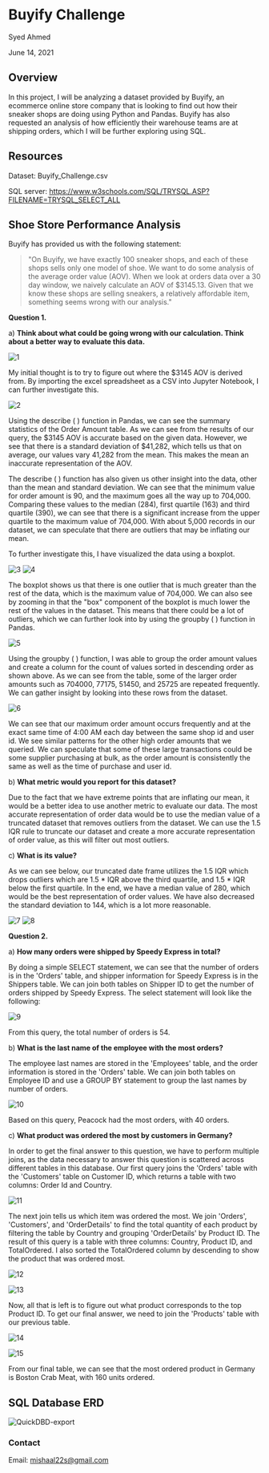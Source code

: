 # Buyify Challenge

Syed Ahmed 

June 14, 2021

## Overview 

In this project, I will be analyzing a dataset provided by Buyify, an ecommerce online store company that is looking to find out how their sneaker shops are doing using Python and Pandas. Buyify has also requested an analysis of how efficiently their warehouse teams are at shipping orders, which I will be further exploring using SQL. 

## Resources 
Dataset: Buyify_Challenge.csv 

SQL server: https://www.w3schools.com/SQL/TRYSQL.ASP?FILENAME=TRYSQL_SELECT_ALL 

## Shoe Store Performance Analysis 

Buyify has provided us with the following statement: 
> "On Buyify, we have exactly 100 sneaker shops, and each of these shops sells only one model of shoe. We want to do some analysis of the average order value (AOV). When we look at orders data over a 30 day window, we naively calculate an AOV of $3145.13. Given that we know these shops are selling sneakers, a relatively affordable item, something seems wrong with our analysis."

**Question 1.**

a) **Think about what could be going wrong with our calculation. Think about a better way to evaluate this data.**

  ![1](https://user-images.githubusercontent.com/45697471/121947571-2d739b80-cd24-11eb-9e6e-8738e472933e.jpg)

My initial thought is to try to figure out where the $3145 AOV is derived from. By importing the excel spreadsheet as a CSV into Jupyter Notebook, I can further investigate this.

  ![2](https://user-images.githubusercontent.com/45697471/121947602-33697c80-cd24-11eb-99e2-780aa0d6ec6f.jpg)


Using the describe ( ) function in Pandas, we can see the summary statistics of the Order Amount table. As we can see from the results of our query, the $3145 AOV is accurate based on the given data. However, we see that there is a standard deviation of $41,282, which tells us that on average, our values vary 41,282 from the mean. This makes the mean an inaccurate representation of the AOV.

The describe ( ) function has also given us other insight into the data, other than the mean and standard deviation. We can see that the minimum value for order amount is 90, and the maximum goes all the way up to 704,000. Comparing these values to the median (284), first quartile (163) and third quartile (390), we can see that there is a significant increase from the upper quartile to the maximum value of 704,000. With about 5,000 records in our dataset, we can speculate that there are outliers that may be inflating our mean.

To further investigate this, I have visualized the data using a boxplot.

  ![3](https://user-images.githubusercontent.com/45697471/121947711-5bf17680-cd24-11eb-9b00-cf486b3c70bd.jpg)
  ![4](https://user-images.githubusercontent.com/45697471/121947716-5e53d080-cd24-11eb-8dad-55b97afc8568.jpg)


The boxplot shows us that there is one outlier that is much greater than the rest of the data, which is the maximum value of 704,000. We can also see by zooming in that the "box" component of the boxplot is much lower the rest of the values in the dataset. This means that there could be a lot of outliers, which we can further look into by using the groupby ( ) function in Pandas.

  ![5](https://user-images.githubusercontent.com/45697471/121947931-a07d1200-cd24-11eb-98e2-f91f7f84cb28.jpg)


Using the groupby ( ) function, I was able to group the order amount values and create a column for the count of values sorted in descending order as shown above. As we can see from the table, some of the larger order amounts such as 704000, 77175, 51450, and 25725 are repeated frequently. We can gather insight by looking into these rows from the dataset.

  ![6](https://user-images.githubusercontent.com/45697471/121948058-c7d3df00-cd24-11eb-94b5-d927e734c13e.jpg)


We can see that our maximum order amount occurs frequently and at the exact same time of 4:00 AM each day between the same shop id and user id. We see similar patterns for the other high order amounts that we queried. We can speculate that some of these large transactions could be some supplier purchasing at bulk, as the order amount is consistently the same as well as the time of purchase and user id.

b) **What metric would you report for this dataset?**

Due to the fact that we have extreme points that are inflating our mean, it would be a better idea to use another metric to evaluate our data. The most accurate representation of order data would be to use the median value of a truncated dataset that removes outliers from the dataset. We can use the 1.5 IQR rule to truncate our dataset and create a more accurate representation of order value, as this will filter out most outliers.

c) **What is its value?**

As we can see below, our truncated date frame utilizes the 1.5 IQR which drops outliers which are 1.5 \* IQR above the third quartile, and 1.5 \* IQR below the first quartile. In the end, we have a median value of 280, which would be the best representation of order values. We have also decreased the standard deviation to 144, which is a lot more reasonable.

  ![7](https://user-images.githubusercontent.com/45697471/121948198-ee921580-cd24-11eb-91a3-379640b50706.jpg)
  ![8](https://user-images.githubusercontent.com/45697471/121948204-f0f46f80-cd24-11eb-8136-3a2b1719fdae.jpg)


**Question 2.**

a) **How many orders were shipped by Speedy Express in total?**

By doing a simple SELECT statement, we can see that the number of orders is in the &#39;Orders&#39; table, and shipper information for Speedy Express is in the Shippers table. We can join both tables on Shipper ID to get the number of orders shipped by Speedy Express. The select statement will look like the following:


  ![9](https://user-images.githubusercontent.com/45697471/121948413-39ac2880-cd25-11eb-9e1a-47539d0bc428.jpg)


From this query, the total number of orders is 54.

b) **What is the last name of the employee with the most orders?**

The employee last names are stored in the 'Employees' table, and the order information is stored in the 'Orders' table. We can join both tables on Employee ID and use a GROUP BY statement to group the last names by number of orders.


  ![10](https://user-images.githubusercontent.com/45697471/121948643-7d069700-cd25-11eb-8b95-8371853f341c.jpg)


Based on this query, Peacock had the most orders, with 40 orders.

c) **What product was ordered the most by customers in Germany?**

In order to get the final answer to this question, we have to perform multiple joins, as the data necessary to answer this question is scattered across different tables in this database. Our first query joins the 'Orders' table with the 'Customers' table on Customer ID, which returns a table with two columns: Order Id and Country.


  ![11](https://user-images.githubusercontent.com/45697471/121948897-d7075c80-cd25-11eb-955a-08475995f877.jpg)


The next join tells us which item was ordered the most. We join &#39;Orders&#39;, &#39;Customers&#39;, and &#39;OrderDetails&#39; to find the total quantity of each product by filtering the table by Country and grouping &#39;OrderDetails&#39; by Product ID. The result of this query is a table with three columns: Country, Product ID, and TotalOrdered. I also sorted the TotalOrdered column by descending to show the product that was ordered most.


  ![12](https://user-images.githubusercontent.com/45697471/121948922-e090c480-cd25-11eb-8b60-dfedc5357431.jpg)
  
  ![13](https://user-images.githubusercontent.com/45697471/121949058-0cac4580-cd26-11eb-8e6b-5ce9788160ed.jpg)


Now, all that is left is to figure out what product corresponds to the top Product ID. To get our final answer, we need to join the &#39;Products&#39; table with our previous table.

  ![14](https://user-images.githubusercontent.com/45697471/121949069-0fa73600-cd26-11eb-9caf-23bfc0d7c4e1.jpg)
  
  ![15](https://user-images.githubusercontent.com/45697471/121949074-1170f980-cd26-11eb-943e-8b2d88aaed5d.jpg)


From our final table, we can see that the most ordered product in Germany is Boston Crab Meat, with 160 units ordered.

## SQL Database ERD

![QuickDBD-export](https://user-images.githubusercontent.com/45697471/121945764-264b8e00-cd22-11eb-9abb-72c98b981ac8.png)


### Contact 
Email: mishaal22s@gmail.com 
